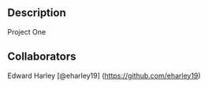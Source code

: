 ## Description


Project One



## Collaborators


Edward Harley [@eharley19] (https://github.com/eharley19)